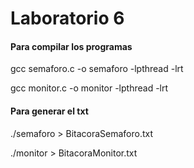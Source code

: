 # Laboratorio 6

#### Para compilar los programas
gcc semaforo.c -o semaforo -lpthread -lrt

gcc monitor.c -o monitor -lpthread -lrt
#### Para generar el txt
./semaforo > BitacoraSemaforo.txt

./monitor > BitacoraMonitor.txt
